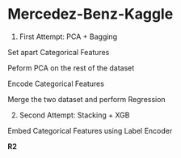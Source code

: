 # Mercedez-Benz-Kaggle

1. First Attempt: PCA + Bagging

Set apart Categorical Features

Peform PCA on the rest of the dataset

Encode Categorical Features 

Merge the two dataset and perform Regression



2. Second Attempt: Stacking + XGB

Embed Categorical Features using Label Encoder

<strong> R2 </strong>


